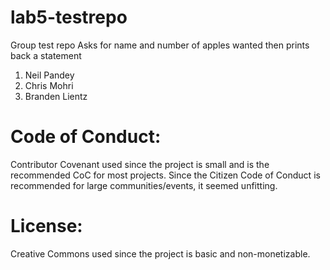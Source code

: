 # lab5-testrepo
Group test repo
Asks for name and number of apples wanted then prints back a statement
1) Neil Pandey
2) Chris Mohri
3) Branden Lientz

# Code of Conduct: 
Contributor Covenant used since the project is small and is the recommended CoC for most projects. Since the Citizen Code of Conduct is recommended for large communities/events, it seemed unfitting. 
# License:
Creative Commons used since the project is basic and non-monetizable.
